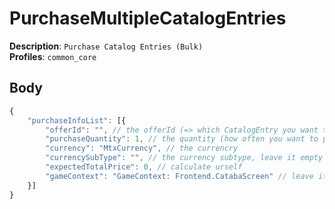 # PurchaseMultipleCatalogEntries

**Description**: `Purchase Catalog Entries (Bulk)` \
**Profiles**: `common_core`

## Body
```js
{
    "purchaseInfoList": [{
        "offerId": "", // the offerId (=> which CatalogEntry you want to purchase)
        "purchaseQuantity": 1, // the quantity (how often you want to purchase it, should be normally 1)
        "currency": "MtxCurrency", // the currencry
        "currencySubType": "", // the currency subtype, leave it empty if is does not exist
        "expectedTotalPrice": 0, // calculate urself
        "gameContext": "GameContext: Frontend.CatabaScreen" // leave it empty, or like this
    }]
}
```
